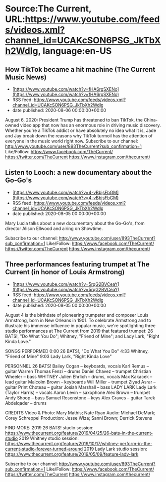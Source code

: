 # Source:The Current, URL:https://www.youtube.com/feeds/videos.xml?channel_id=UCAKcSON6PSG_JkTbXh2WdIg, language:en-US

## How TikTok became a hit machine (The Current Music News)
 - [https://www.youtube.com/watch?v=fHA6rgSXENo](https://www.youtube.com/watch?v=fHA6rgSXENo)
 - RSS feed: https://www.youtube.com/feeds/videos.xml?channel_id=UCAKcSON6PSG_JkTbXh2WdIg
 - date published: 2020-08-06 00:00:00+00:00

August 6, 2020: President Trump has threatened to ban TikTok, the China-owned video app that now has an enormous role in driving music discovery. Whether you're a TikTok addict or have absolutely no idea what it is, Jade and Jay break down the reasons why TikTok turmoil has the attention of everyone in the music world right now.
Subscribe to our channel:
http://www.youtube.com/user/893TheCurrent?sub_confirmation=1
Like/Follow:
https://www.facebook.com/TheCurrent/
https://twitter.com/TheCurrent
https://www.instagram.com/thecurrent/

## Listen to Looch: a new documentary about the Go-Go's
 - [https://www.youtube.com/watch?v=4-vBbjsFbGM](https://www.youtube.com/watch?v=4-vBbjsFbGM)
 - RSS feed: https://www.youtube.com/feeds/videos.xml?channel_id=UCAKcSON6PSG_JkTbXh2WdIg
 - date published: 2020-08-05 00:00:00+00:00

Mary Lucia talks about a new documentary about the Go-Go's, from director Alison Ellwood and airing on Showtime.

Subscribe to our channel:
http://www.youtube.com/user/893TheCurrent?sub_confirmation=1
Like/Follow:
https://www.facebook.com/TheCurrent/
https://twitter.com/TheCurrent
https://www.instagram.com/thecurrent/

## Three performances featuring trumpet at The Current (in honor of Louis Armstrong)
 - [https://www.youtube.com/watch?v=5rqG2BVCeaY](https://www.youtube.com/watch?v=5rqG2BVCeaY)
 - RSS feed: https://www.youtube.com/feeds/videos.xml?channel_id=UCAKcSON6PSG_JkTbXh2WdIg
 - date published: 2020-08-05 00:00:00+00:00

August 4 is the birthdate of pioneering trumpeter and composer Louis Armstrong, born in New Orleans in 1901. To celebrate Armstrong and to illustrate his immense influence in popular music, we're spotlighting three studio performances at The Current from 2019 that featured trumpet: 26 BATS!, "Do What You Do"; Whitney, "Friend of Mine"; and Lady Lark, "Right Kinda Love."

SONGS PERFORMED
0:00 26 BATS!, "Do What You Do"
4:33 Whitney, "Friend of Mine"
9:03 Lady Lark, "Right Kinda Love"

PERSONNEL
26 BATS!
Bailey Cogan – keyboards, vocals 
Karl Remus – guitar 
Warren Thomas Fenzi – drums 
Daniel Chavez – trumpet 
Christian Wheeler – bass
WHITNEY
Julien Ehrlich – drums, vocals
Max Kakacek – lead guitar
Malcolm Brown – keyboards
Will Miller – trumpet 
Ziyad Asrar – guitar 
Print Choteau – guitar 
Josiah Marshall – bass
LADY LARK
Lady Lark (Taylor Harris) – vocals
Aaron Levin – saxophone
Alex Brown – trumpet
Andy Shoop – bass
Samuel Rosenstone – keys
Alex Graves – guitar
Tarek Abdelqader – drums

CREDITS
Video & Photo: Mary Mathis; Nate Ryan
Audio: Michael DeMark; Corey Schreppel
Production: Jesse Wiza; Sanni Brown; Derrick Stevens

FIND MORE:
2019 26 BATS! studio session: https://www.thecurrent.org/feature/2019/04/25/26-bats-in-the-current-studio
2019 Whitney studio session: https://www.thecurrent.org/feature/2019/10/17/whitney-perform-in-the-current-studio-forever-turned-around
2019 Lady Lark studio session:
https://www.thecurrent.org/feature/2019/05/09/feature-lady-lark

Subscribe to our channel:
http://www.youtube.com/user/893TheCurrent?sub_confirmation=1
Like/Follow:
https://www.facebook.com/TheCurrent/
https://twitter.com/TheCurrent
https://www.instagram.com/thecurrent/

